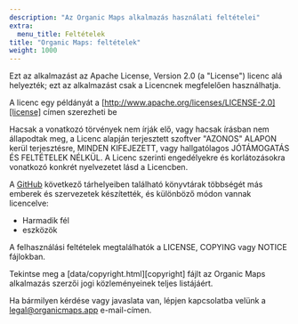 ```yaml
---
description: "Az Organic Maps alkalmazás használati feltételei"
extra:
  menu_title: Feltételek
title: "Organic Maps: feltételek"
weight: 1000
---
```


Ezt az alkalmazást az Apache License, Version 2.0 (a "License") licenc alá
helyezték; ezt az alkalmazást csak a Licencnek megfelelően használhatja.

A licenc egy példányát a
[http://www.apache.org/licenses/LICENSE-2.0][license] címen szerezheti be

Hacsak a vonatkozó törvények nem írják elő, vagy hacsak írásban nem
állapodtak meg, a Licenc alapján terjesztett szoftver "AZONOS" ALAPON kerül
terjesztésre, MINDEN KIFEJEZETT, vagy hallgatólagos JÓTÁMOGATÁS ÉS
FELTÉTELEK NÉLKÜL. A Licenc szerinti engedélyekre és korlátozásokra
vonatkozó konkrét nyelvezetet lásd a Licencben.

A [GitHub][github] következő tárhelyeiben található könyvtárak többségét más
emberek és szervezetek készítették, és különböző módon vannak licencelve:

- Harmadik fél
- eszközök

A felhasználási feltételek megtalálhatók a LICENSE, COPYING vagy NOTICE
fájlokban.

Tekintse meg a [data/copyright.html][copyright] fájlt az Organic Maps
alkalmazás szerzői jogi közleményeinek teljes listájáért.

Ha bármilyen kérdése vagy javaslata van, lépjen kapcsolatba velünk a
[legal@organicmaps.app](mailto:legal@organicmaps.app) e-mail-címen.

[github]: https://github.com/organicmaps/organicmaps
[licenc]: http://www.apache.org/licenses/LICENSE-2.0
[szerzői jogok (copyright)]: https://htmlpreview.github.io/?https://github.com/organicmaps/organicmaps/master/data/copyright.html
